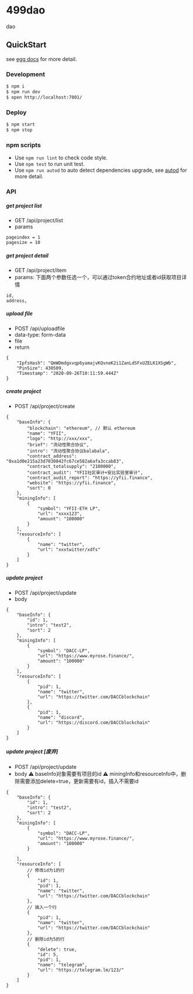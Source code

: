 # 499dao

dao

## QuickStart

<!-- add docs here for user -->

see [egg docs][egg] for more detail.

### Development

```bash
$ npm i
$ npm run dev
$ open http://localhost:7001/
```

### Deploy

```bash
$ npm start
$ npm stop
```

### npm scripts

- Use `npm run lint` to check code style.
- Use `npm test` to run unit test.
- Use `npm run autod` to auto detect dependencies upgrade, see [autod](https://www.npmjs.com/package/autod) for more detail.


[egg]: https://eggjs.org

### API
##### get project list
* GET /api/project/list
* params
```
pageindex = 1
pagesize = 10
```

##### get project detail
* GET /api/project/item
* params: 
下面两个参数任选一个，可以通过token合约地址或者id获取项目详情
```
id,
address,
```

##### upload file
* POST /api/uploadfile
* data-type: form-data
* file
* return
```
{
    "IpfsHash": "QmWDmdgxvqp6yamajvKQvneK2i1ZanLdSFxUZELK1XSgWb",
    "PinSize": 430509,
    "Timestamp": "2020-09-26T10:11:59.444Z"
}
```

##### create project
* POST /api/project/create
```
{
	"baseInfo": {
		"blockchain": "ethereum", // 默认 ethereum
		"name": "YFII",
		"logo": "http://xxx/xxx",
		"brief": "流动性聚合协议",
		"intro": "流动性聚合协议balabala",
		"contract_address": "0xa1d0e215a23d7030842fc67ce582a6afa3ccab83",
		"contract_totalsupply": "2100000",
		"contract_audit": "YFII社区审计+安比实验室审计",
		"contract_audit_report": "https://yfii.finance",
		"website": "https://yfii.finance",
		"sort": 0
	},
	"miningInfo": [
		{
			"symbol": "YFII-ETH LP",
			"url": "xxxx123",
			"amount": "100000"
		}
	],
	"resourceInfo": [
		{
			"name": "twitter",
			"url": "xxxtwitter/xdfs"
		}
	]
}
```
##### update project
* POST /api/project/update
* body
```
{
	"baseInfo": {
	    "id": 1,
	    "intro": "test2",
	    "sort": 2
	},
	"miningInfo": [
        {
            "symbol": "DACC-LP",
            "url": "https://www.myrose.finance/",
            "amount": "100000"
        }
	],
	"resourceInfo": [
        {
            "pid": 1,
            "name": "twitter",
            "url": "https://twitter.com/DACCblockchain"
        },
        {
            "pid": 1,
            "name": "discord",
            "url": "https://discord.com/DACCblockchain"
        }
	]
}
```

##### update project [废弃]
* POST /api/project/update
* body
⚠️ baseInfo对象需要有项目的id
⚠️ miningInfo和resourceInfo中，删除需要添加delete=true，更新需要有id，插入不需要id
```
{
	"baseInfo": {
	    "id": 1,
	    "intro": "test2",
	    "sort": 2
	},
	"miningInfo": [
        {
            "symbol": "DACC-LP",
            "url": "https://www.myrose.finance/",
            "amount": "100000"
        }
		
	],
	"resourceInfo": [
        // 修改id为1的行
        {
            "id": 1,
            "pid": 1,
            "name": "twitter",
            "url": "https://twitter.com/DACCblockchain"
        },
        // 插入一个行
        {
            "pid": 1,
            "name": "twitter",
            "url": "https://twitter.com/DACCblockchain"
        },
        // 删除id为5的行
        {
        	"delete": true,
        	"id": 5,
            "pid": 1,
            "name": "telegram",
            "url": "https://telegram.lm/123/"
        }
	]
}
```